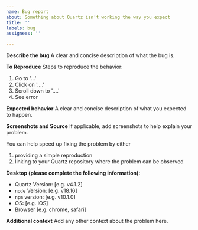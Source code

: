 ```yaml
---
name: Bug report
about: Something about Quartz isn't working the way you expect
title: ''
labels: bug
assignees: ''

---
```


**Describe the bug**
A clear and concise description of what the bug is.

**To Reproduce**
Steps to reproduce the behavior:

1. Go to '...'
2. Click on '....'
3. Scroll down to '....'
4. See error

**Expected behavior**
A clear and concise description of what you expected to happen.

**Screenshots and Source**
If applicable, add screenshots to help explain your problem.

You can help speed up fixing the problem by either

1. providing a simple reproduction
2. linking to your Quartz repository where the problem can be observed

**Desktop (please complete the following information):**

- Quartz Version: [e.g. v4.1.2]
- `node` Version: [e.g. v18.16]
- `npm` version: [e.g. v10.1.0]
- OS: [e.g. iOS]
- Browser [e.g. chrome, safari]

**Additional context**
Add any other context about the problem here.

